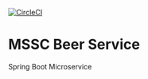 [![CircleCI](https://circleci.com/gh/rozdolsky33/mssc-beer-service.svg?style=svg)](https://app.circleci.com/pipelines/github/rozdolsky33/mssc-beer-service/2/workflows/8606e737-8672-4e6c-9a32-9537a738ed35/jobs/2)
# MSSC Beer Service
Spring Boot Microservice